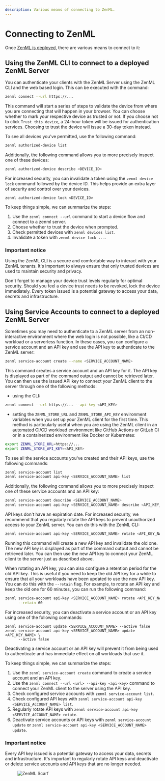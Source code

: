 ```yaml
---
description: Various means of connecting to ZenML.
---
```


# Connecting to ZenML

Once [ZenML is deployed](../../production-guide/deploying-zenml.md), there are various means to connect to it:

## Using the ZenML CLI to connect to a deployed ZenML Server

You can authenticate your clients with the ZenML Server using the ZenML CLI and the web based login. This
can be executed with the command:

```bash
zenml connect --url https://...
```

This command will start a series of steps to validate the device from where you are connecting that will happen in your browser. You can choose whether to
mark your respective device as trusted or not. If you choose not to
click `Trust this device`, a 24-hour token will be issued for authentication
services. Choosing to trust the device will issue a 30-day token instead.

To see all devices you've permitted, use the following command:

```bash
zenml authorized-device list
```

Additionally, the following command allows you to more precisely inspect one of
these devices:

```bash
zenml authorized-device describe <DEVICE_ID>  
```

For increased security, you can invalidate a token using the `zenml device lock`
command followed by the device ID. This helps provide an extra layer of security
and control over your devices.

```
zenml authorized-device lock <DEVICE_ID>  
```

To keep things simple, we can summarize the steps:

1. Use the `zenml connect --url` command to start a device flow and connect to a
   zenml server.
2. Choose whether to trust the device when prompted.
3. Check permitted devices with `zenml devices list`.
4. Invalidate a token with `zenml device lock ...`.


### Important notice

Using the ZenML CLI is a secure and comfortable way to interact with your ZenML
tenants. It's important to always ensure that only trusted devices are used to
maintain security and privacy.

Don't forget to manage your device trust levels regularly for optimal security.
Should you feel a device trust needs to be revoked, lock the device immediately.
Every token issued is a potential gateway to access your data, secrets and
infrastructure.

## Using Service Accounts to connect to a deployed ZenML Server

Sometimes you may need to authenticate to a ZenML server from an non-interactive
environment where the web login is not possible, like a CI/CD workload or a
serverless function. In these cases, you can configure a service account and an
API key and use the API key to authenticate to the ZenML server:

```bash
zenml service-account create --name <SERVICE_ACCOUNT_NAME>
```

This command creates a service account and an API key for it. The API key is
displayed as part of the command output and cannot be retrieved later. You can
then use the issued API key to connect your ZenML client to the server through
one of the following methods:

* using the CLI:

```bash
zenml connect --url https://... --api-key <API_KEY>
```

* setting the `ZENML_STORE_URL` and `ZENML_STORE_API_KEY` environment
variables when you set up your ZenML client for the first time. This method
is particularly useful when you are using the ZenML client in an automated CI/CD
workload environment like GitHub Actions or GitLab CI or in a containerized
environment like Docker or Kubernetes:

```bash
export ZENML_STORE_URL=https://...
export ZENML_STORE_API_KEY=<API_KEY>
```

To see all the service accounts you've created and their API keys, use the
following commands:

```bash
zenml service-account list
zenml service-account api-key <SERVICE_ACCOUNT_NAME> list
```

Additionally, the following command allows you to more precisely inspect one of
these service accounts and an API key:

```bash
zenml service-account describe <SERVICE_ACCOUNT_NAME>
zenml service-account api-key <SERVICE_ACCOUNT_NAME> describe <API_KEY_NAME>
```

API keys don't have an expiration date. For increased security, we recommend
that you regularly rotate the API keys to prevent unauthorized access to your
ZenML server. You can do this with the ZenML CLI:

```bash
zenml service-account api-key <SERVICE_ACCOUNT_NAME> rotate <API_KEY_NAME>
```

Running this command will create a new API key and invalidate the old one. The
new API key is displayed as part of the command output and cannot be retrieved
later. You can then use the new API key to connect your ZenML client to the
server just as described above.

When rotating an API key, you can also configure a retention period for the old
API key. This is useful if you need to keep the old API key for a while to
ensure that all your workloads have been updated to use the new API key. You can
do this with the `--retain` flag. For example, to rotate an API key and keep the
old one for 60 minutes, you can run the following command:

```bash
zenml service-account api-key <SERVICE_ACCOUNT_NAME> rotate <API_KEY_NAME> \
      --retain 60
```

For increased security, you can deactivate a service account or an API key using
one of the following commands:

```
zenml service-account update <SERVICE_ACCOUNT_NAME> --active false
zenml service-account api-key <SERVICE_ACCOUNT_NAME> update <API_KEY_NAME> \
      --active false
```

Deactivating a service account or an API key will prevent it from being used to
authenticate and has immediate effect on all workloads that use it.

To keep things simple, we can summarize the steps:

1. Use the `zenml service-account create` command to create a service account
   and an API key.
2. Use the `zenml connect --url <url> --api-key <api-key>` command to connect
   your ZenML client to the server using the API key.
3. Check configured service accounts with `zenml service-account list`.
4. Check configured API keys with `zenml service-account api-key <SERVICE_ACCOUNT_NAME> list`.
5. Regularly rotate API keys with `zenml service-account api-key <SERVICE_ACCOUNT_NAME> rotate`.
6. Deactivate service accounts or API keys with `zenml service-account update` or `zenml service-account api-key <SERVICE_ACCOUNT_NAME> update`.


### Important notice

Every API key issued is a potential gateway to access your data, secrets and
infrastructure. It's important to regularly rotate API keys and deactivate
or delete service accounts and API keys that are no longer needed.

<!-- For scarf -->
<figure><img alt="ZenML Scarf" referrerpolicy="no-referrer-when-downgrade" src="https://static.scarf.sh/a.png?x-pxid=f0b4f458-0a54-4fcd-aa95-d5ee424815bc" /></figure>